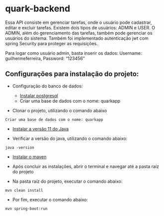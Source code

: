 # quark-backend

Essa API consiste em gerenciar tarefas, onde o usuário pode cadastrar, editar e excluir tarefas. Existem dois tipos de usuários: ADMIN e USER. O ADMIN, além do gerenciamento das tarefas, também pode gerenciar os usuários do sistema. Também foi implementado autenticação jwt com spring Security para proteger as requisições.

Para logar como usuário admin, basta inserir os dados:
Username: guilhermeferreira,
Password: “123456”

## Configurações para instalação do projeto:

- Configuração do banco de dados:
  - [Instalar postgresql](https://www.postgresql.org/download/)
  - Criar uma base de dados com o nome: quarkapp

- Clonar o projeto, utilizando o comando abaixo
```
Criar uma base de dados com o nome: quarkapp
```

- [Instalar a versão 11 do Java](https://adoptium.net/temurin/releases/?version=11)

- Verificar a versão do java, utilizando o comando abaixo:
```
java -version
```
- [Instalar o maven](https://maven.apache.org/download.cgi)

- Após concluir as instalações, abrir o terminal e navegar até a pasta raíz do projeto

-  Na pasta raíz do projeto, executar o comando abaixo:
```
mvn clean install
```
- Por fim, executar o comando abaixo:
```
mvn spring-boot:run
```
